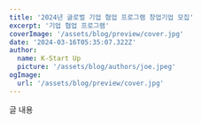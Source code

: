 ```yaml
---
title: '2024년 글로벌 기업 협업 프로그램 창업기업 모집'
excerpt: '기업 협업 프로그램'
coverImage: '/assets/blog/preview/cover.jpg'
date: '2024-03-16T05:35:07.322Z'
author:
  name: K-Start Up
  picture: '/assets/blog/authors/joe.jpeg'
ogImage:
  url: '/assets/blog/preview/cover.jpg'
---
```


글 내용
